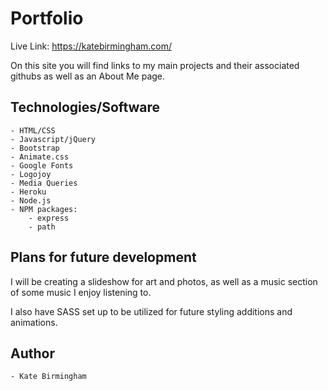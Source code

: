 # Portfolio

Live Link: https://katebirmingham.com/

On this site you will find links to my main projects and their associated githubs as well as an About Me page.

## Technologies/Software

	- HTML/CSS
	- Javascript/jQuery
	- Bootstrap
	- Animate.css
	- Google Fonts
	- Logojoy
	- Media Queries
	- Heroku
	- Node.js
	- NPM packages:
		- express
		- path


## Plans for future development

I will be creating a slideshow for art and photos, as well as a music section of some music I enjoy listening to.

I also have SASS set up to be utilized for future styling additions and animations.

## Author

	- Kate Birmingham